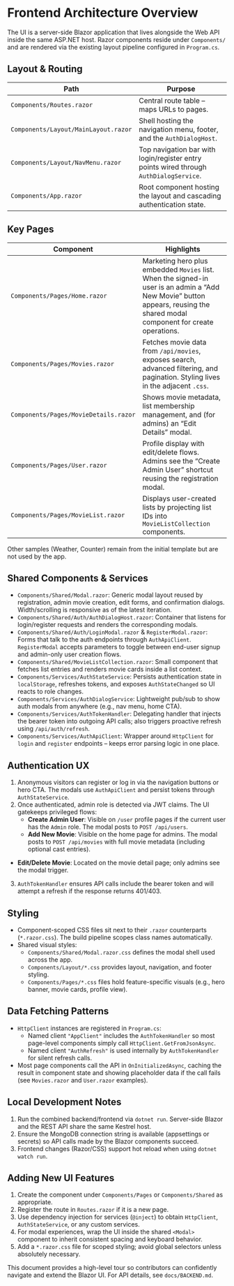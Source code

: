 # Frontend Architecture Overview

The UI is a server-side Blazor application that lives alongside the Web API inside the same ASP.NET host. Razor components reside under `Components/` and are rendered via the existing layout pipeline configured in `Program.cs`.

## Layout & Routing

| Path | Purpose |
| --- | --- |
| `Components/Routes.razor` | Central route table – maps URLs to pages. |
| `Components/Layout/MainLayout.razor` | Shell hosting the navigation menu, footer, and the `AuthDialogHost`. |
| `Components/Layout/NavMenu.razor` | Top navigation bar with login/register entry points wired through `AuthDialogService`. |
| `Components/App.razor` | Root component hosting the layout and cascading authentication state. |

## Key Pages

| Component | Highlights |
| --- | --- |
| `Components/Pages/Home.razor` | Marketing hero plus embedded `Movies` list. When the signed-in user is an admin a “Add New Movie” button appears, reusing the shared modal component for create operations. |
| `Components/Pages/Movies.razor` | Fetches movie data from `/api/movies`, exposes search, advanced filtering, and pagination. Styling lives in the adjacent `.css`. |
| `Components/Pages/MovieDetails.razor` | Shows movie metadata, list membership management, and (for admins) an “Edit Details” modal. |
| `Components/Pages/User.razor` | Profile display with edit/delete flows. Admins see the “Create Admin User” shortcut reusing the registration modal. |
| `Components/Pages/MovieList.razor` | Displays user-created lists by projecting list IDs into `MovieListCollection` components. |

Other samples (Weather, Counter) remain from the initial template but are not used by the app.

## Shared Components & Services

- `Components/Shared/Modal.razor`: Generic modal layout reused by registration, admin movie creation, edit forms, and confirmation dialogs. Width/scrolling is responsive as of the latest iteration.
- `Components/Shared/Auth/AuthDialogHost.razor`: Container that listens for login/register requests and renders the corresponding modals.
- `Components/Shared/Auth/LoginModal.razor` & `RegisterModal.razor`: Forms that talk to the auth endpoints through `AuthApiClient`. `RegisterModal` accepts parameters to toggle between end-user signup and admin-only user creation flows.
- `Components/Shared/MovieListCollection.razor`: Small component that fetches list entries and renders movie cards inside a list context.
- `Components/Services/AuthStateService`: Persists authentication state in `localStorage`, refreshes tokens, and exposes `AuthStateChanged` so UI reacts to role changes.
- `Components/Services/AuthDialogService`: Lightweight pub/sub to show auth modals from anywhere (e.g., nav menu, home CTA).
- `Components/Services/AuthTokenHandler`: Delegating handler that injects the bearer token into outgoing API calls; also triggers proactive refresh using `/api/auth/refresh`.
- `Components/Services/AuthApiClient`: Wrapper around `HttpClient` for `login` and `register` endpoints – keeps error parsing logic in one place.

## Authentication UX

1. Anonymous visitors can register or log in via the navigation buttons or hero CTA. The modals use `AuthApiClient` and persist tokens through `AuthStateService`.
2. Once authenticated, admin role is detected via JWT claims. The UI gatekeeps privileged flows:
   - **Create Admin User**: Visible on `/user` profile pages if the current user has the `Admin` role. The modal posts to `POST /api/users`.
   - **Add New Movie**: Visible on the home page for admins. The modal posts to `POST /api/movies` with full movie metadata (including optional cast entries).
  - **Edit/Delete Movie**: Located on the movie detail page; only admins see the modal trigger.
3. `AuthTokenHandler` ensures API calls include the bearer token and will attempt a refresh if the response returns 401/403.

## Styling

- Component-scoped CSS files sit next to their `.razor` counterparts (`*.razor.css`). The build pipeline scopes class names automatically.
- Shared visual styles:
  - `Components/Shared/Modal.razor.css` defines the modal shell used across the app.
  - `Components/Layout/*.css` provides layout, navigation, and footer styling.
  - `Components/Pages/*.css` files hold feature-specific visuals (e.g., hero banner, movie cards, profile view).

## Data Fetching Patterns

- `HttpClient` instances are registered in `Program.cs`:
  - Named client `"AppClient"` includes the `AuthTokenHandler` so most page-level components simply call `HttpClient.GetFromJsonAsync`.
  - Named client `"AuthRefresh"` is used internally by `AuthTokenHandler` for silent refresh calls.
- Most page components call the API in `OnInitializedAsync`, caching the result in component state and showing placeholder data if the call fails (see `Movies.razor` and `User.razor` examples).

## Local Development Notes

1. Run the combined backend/frontend via `dotnet run`. Server-side Blazor and the REST API share the same Kestrel host.
2. Ensure the MongoDB connection string is available (appsettings or secrets) so API calls made by the Blazor components succeed.
3. Frontend changes (Razor/CSS) support hot reload when using `dotnet watch run`.

## Adding New UI Features

1. Create the component under `Components/Pages` or `Components/Shared` as appropriate.
2. Register the route in `Routes.razor` if it is a new page.
3. Use dependency injection for services (`@inject`) to obtain `HttpClient`, `AuthStateService`, or any custom services.
4. For modal experiences, wrap the UI inside the shared `<Modal>` component to inherit consistent spacing and keyboard behavior.
5. Add a `*.razor.css` file for scoped styling; avoid global selectors unless absolutely necessary.

This document provides a high-level tour so contributors can confidently navigate and extend the Blazor UI. For API details, see `docs/BACKEND.md`.

